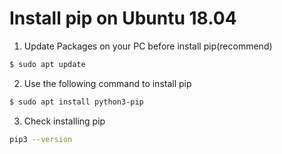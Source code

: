 Install pip on Ubuntu 18.04
===

1. Update Packages on your PC before install pip(recommend)
```bash
$ sudo apt update
```

2. Use the following command to install pip
```bash
$ sudo apt install python3-pip
```

3. Check installing pip
```bash
pip3 --version
```
